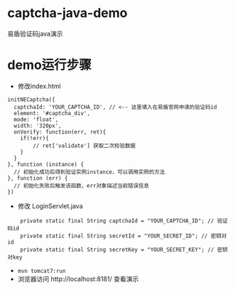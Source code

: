 # captcha-java-demo
易盾验证码java演示

# demo运行步骤
* 修改index.html
```
initNECaptcha({
  captchaId: 'YOUR_CAPTCHA_ID', // <-- 这里填入在易盾官网申请的验证码id
  element: '#captcha_div',
  mode: 'float',
  width: '320px',
  onVerify: function(err, ret){
    if(!err){
        // ret['validate'] 获取二次校验数据
    }
  }
}, function (instance) {
  // 初始化成功后得到验证实例instance，可以调用实例的方法
}, function (err) {
  // 初始化失败后触发该函数，err对象描述当前错误信息
})
```

* 修改 LoginServlet.java
```
    private static final String captchaId = "YOUR_CAPTCHA_ID"; // 验证码id
    private static final String secretId = "YOUR_SECRET_ID"; // 密钥对id
    private static final String secretKey = "YOUR_SECRET_KEY"; // 密钥对key
```

* `mvn tomcat7:run`
* 浏览器访问 http://localhost:8181/ 查看演示